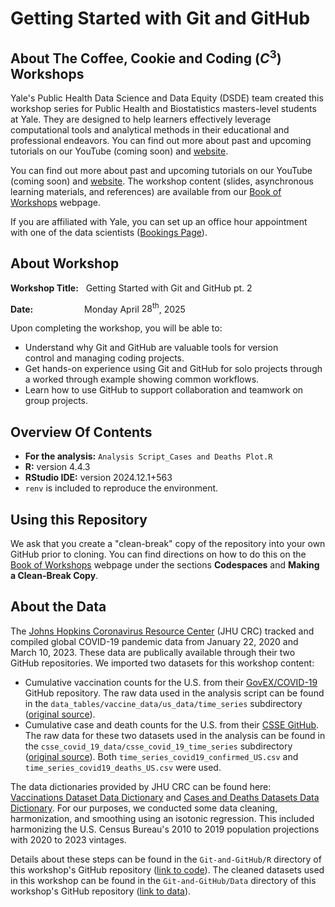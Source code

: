 # Getting Started with Git and GitHub

## About The Coffee, Cookie and Coding $\left(C^3\right)$ Workshops

Yale's Public Health Data Science and Data Equity (DSDE) team created this workshop series for Public Health and Biostatistics masters-level students at Yale. They are designed to help learners effectively leverage computational tools and analytical methods in their educational and professional endeavors. You can find out more about past and upcoming tutorials on our YouTube (coming soon) and [website](https://ysph.yale.edu/public-health-research-and-practice/research-centers-and-initiatives/public-health-data-science-and-data-equity/events/).

You can find out more about past and upcoming tutorials on our YouTube (coming soon) and [website](https://ysph.yale.edu/public-health-research-and-practice/research-centers-and-initiatives/public-health-data-science-and-data-equity/events/). The workshop content (slides, asynchronous learning materials, and references) are available from our [Book of Workshops](https://ysph-dsde.github.io/Book-of-Workshops/Git-and-GitHub/) webpage.

If you are affiliated with Yale, you can set up an office hour appointment with one of the data scientists ([Bookings Page](https://outlook.office365.com/owa/calendar/DataScienceDataEquityOfficeHours@yale.edu/bookings/)).

## About Workshop

**Workshop Title:** &nbsp; Getting Started with Git and GitHub pt. 2

**Date:** &emsp;&emsp;&emsp;&emsp;&emsp;&nbsp; Monday April $28^{\text{th}}$, 2025

Upon completing the workshop, you will be able to:
- Understand why Git and GitHub are valuable tools for version control and managing coding projects.
- Get hands-on experience using Git and GitHub for solo projects through a worked through example showing common workflows.
- Learn how to use GitHub to support collaboration and teamwork on group projects.

## Overview Of Contents

- **For the analysis:** `Analysis Script_Cases and Deaths Plot.R`
- **R:** version 4.4.3
- **RStudio IDE:** version 2024.12.1+563
- ``renv`` is included to reproduce the environment.

## Using this Repository

We ask that you create a "clean-break" copy of the repository into your own GitHub prior to cloning. You can find directions on how to do this on the [Book of Workshops](https://ysph-dsde.github.io/Book-of-Workshops/Git-and-GitHub/#codespaces) webpage under the sections **Codespaces** and **Making a Clean-Break Copy**.

## About the Data

The [Johns Hopkins Coronavirus Resource Center](https://coronavirus.jhu.edu/) (JHU CRC) tracked and compiled global COVID-19 pandemic data from January 22, 2020 and March 10, 2023. These data are publically available through their two GitHub repositories. We imported two datasets for this workshop content:

- Cumulative vaccination counts for the U.S. from their [GovEX/COVID-19](https://github.com/govex/COVID-19/tree/master/data_tables/vaccine_data) GitHub repository. The raw data used in the analysis script can be found in the `data_tables/vaccine_data/us_data/time_series` subdirectory ([original source](https://github.com/govex/COVID-19/blob/master/data_tables/vaccine_data/us_data/time_series/time_series_covid19_vaccine_us.csv)).
- Cumulative case and death counts for the U.S. from their [CSSE GitHub](https://github.com/CSSEGISandData/COVID-19). The raw data for these two datasets used in the analysis can be found in the `csse_covid_19_data/csse_covid_19_time_series` subdirectory ([original source](https://github.com/CSSEGISandData/COVID-19/tree/master/csse_covid_19_data/csse_covid_19_time_series)). Both `time_series_covid19_confirmed_US.csv` and `time_series_covid19_deaths_US.csv` were used.

The data dictionaries provided by JHU CRC can be found here: [Vaccinations Dataset Data Dictionary](https://github.com/govex/COVID-19/tree/master/data_tables/vaccine_data/us_data) and [Cases and Deaths Datasets Data Dictionary](https://github.com/CSSEGISandData/COVID-19/tree/master/csse_covid_19_data#usa-daily-state-reports-csse_covid_19_daily_reports_us). For our purposes, we conducted some data cleaning, harmonization, and smoothing using an isotonic regression. This included harmonizing the U.S. Census Bureau's 2010 to 2019 population projections with 2020 to 2023 vintages. 

Details about these steps can be found in the `Git-and-GitHub/R` directory of this workshop's GitHub repository ([link to code](https://github.com/ysph-dsde/Book-of-Workshops/tree/main/Git-and-GitHub/R)). The cleaned datasets used in this workshop can be found in the `Git-and-GitHub/Data` directory of this workshop's GitHub repository ([link to data](https://github.com/ysph-dsde/Book-of-Workshops/tree/main/Git-and-GitHub/Data)).